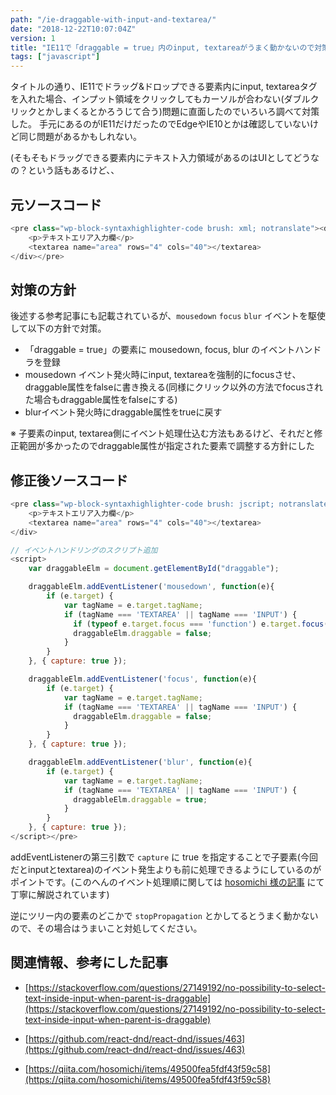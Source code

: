 ```yaml
---
path: "/ie-draggable-with-input-and-textarea/"
date: "2018-12-22T10:07:04Z"
version: 1
title: "IE11で「draggable = true」内のinput, textareaがうまく動かないので対策した"
tags: ["javascript"]
---
```


タイトルの通り、IE11でドラッグ&ドロップできる要素内にinput, textareaタグを入れた場合、インプット領域をクリックしてもカーソルが合わない(ダブルクリックとかしまくるとかろうじて合う)問題に直面したのでいろいろ調べて対策した。
手元にあるのがIE11だけだったのでEdgeやIE10とかは確認していないけど同じ問題があるかもしれない。

(そもそもドラッグできる要素内にテキスト入力領域があるのはUIとしてどうなの？という話もあるけど、、

## 元ソースコード
```javascript
<pre class="wp-block-syntaxhighlighter-code brush: xml; notranslate"><div draggable="true" id="draggable">
	<p>テキストエリア入力欄</p>
	<textarea name="area" rows="4" cols="40"></textarea>
</div></pre>
```

## 対策の方針

後述する参考記事にも記載されているが、`mousedown` `focus` `blur` イベントを駆使して以下の方針で対策。

* 「draggable = true」の要素に mousedown, focus, blur のイベントハンドラを登録
* mousedown イベント発火時にinput, textareaを強制的にfocusさせ、draggable属性をfalseに書き換える(同様にクリック以外の方法でfocusされた場合もdraggable属性をfalseにする)
* blurイベント発火時にdraggable属性をtrueに戻す

※ 子要素のinput, textarea側にイベント処理仕込む方法もあるけど、それだと修正範囲が多かったのでdraggable属性が指定された要素で調整する方針にした

## 修正後ソースコード
```javascript
<pre class="wp-block-syntaxhighlighter-code brush: jscript; notranslate"><div draggable="true" id="draggable">
	<p>テキストエリア入力欄</p>
	<textarea name="area" rows="4" cols="40"></textarea>
</div>

// イベントハンドリングのスクリプト追加
<script>
	var draggableElm = document.getElementById("draggable");

	draggableElm.addEventListener('mousedown', function(e){
		if (e.target) {
            var tagName = e.target.tagName;
            if (tagName === 'TEXTAREA' || tagName === 'INPUT') {
              if (typeof e.target.focus === 'function') e.target.focus();
              draggableElm.draggable = false;
            }
        }
	}, { capture: true });

	draggableElm.addEventListener('focus', function(e){
        if (e.target) {
        	var tagName = e.target.tagName;
            if (tagName === 'TEXTAREA' || tagName === 'INPUT') {
              draggableElm.draggable = false;
            }
        }
	}, { capture: true });

	draggableElm.addEventListener('blur', function(e){
        if (e.target) {
        	var tagName = e.target.tagName;
            if (tagName === 'TEXTAREA' || tagName === 'INPUT') {
              draggableElm.draggable = true;
            }
        }
	}, { capture: true });
</script></pre>
```

addEventListenerの第三引数で `capture` に true を指定することで子要素(今回だとinputとtextarea)のイベント発生よりも前に処理できるようにしているのがポイントです。(このへんのイベント処理順に関しては [hosomichi 様の記事](https://qiita.com/hosomichi/items/49500fea5fdf43f59c58) にて丁寧に解説されています)

逆にツリー内の要素のどこかで `stopPropagation` とかしてるとうまく動かないので、その場合はうまいこと対処してください。

## 関連情報、参考にした記事

- [https://stackoverflow.com/questions/27149192/no-possibility-to-select-text-inside-input-when-parent-is-draggable](https://stackoverflow.com/questions/27149192/no-possibility-to-select-text-inside-input-when-parent-is-draggable)

- [https://github.com/react-dnd/react-dnd/issues/463](https://github.com/react-dnd/react-dnd/issues/463)

- [https://qiita.com/hosomichi/items/49500fea5fdf43f59c58](https://qiita.com/hosomichi/items/49500fea5fdf43f59c58)